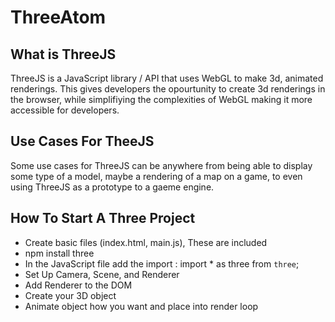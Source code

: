 # ThreeAtom
## What is ThreeJS
  ThreeJS is a JavaScript library / API that uses WebGL to make 3d, animated  renderings. This gives developers
  the opourtunity to create 3d renderings in the browser, while simplifiying the complexities of WebGL making
  it more accessible for developers.

## Use Cases For TheeJS
  Some use cases for ThreeJS can be anywhere from being able to display some type of a model, maybe a rendering of a
  map on a game, to even using ThreeJS as a prototype to a gaeme engine.

## How To Start A Three Project
  - Create basic files (index.html, main.js), These are included
  - npm install three
  - In the JavaScript file add the import :  import * as three from `three`;
  - Set Up Camera, Scene, and Renderer
  - Add Renderer to the DOM
  - Create your 3D object
  - Animate object how you want and place into render loop
